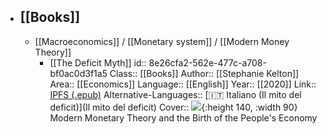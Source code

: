 - ## [[Books]]
	- [[Macroeconomics]] / [[Monetary system]] / [[Modern Money Theory]]
		- [[The Deficit Myth]]
		  id:: 8e26cfa2-562e-477c-a708-bf0ac0d3f1a5
		  Class:: [[Books]]
		  Author:: [[Stephanie Kelton]]
		  Area:: [[Economics]]
		  Language:: [[English]]
		  Year:: [[2020]]
		  Link:: [IPFS (.epub)](https://ipfs.io/ipfs/bafykbzacecgty5ala44oe47rynq4rhno2isysgb4u4qxasg6sz27oqjp6iz3o?filename=stephanie-kelton-the-deficit-myth-modern-monetary.epub)
		  Alternative-Languages:: [🇮🇹 Italiano (Il mito del deficit)](Il mito del deficit)
		  Cover:: ![](https://m.media-amazon.com/images/I/71IJ72Oo94L.jpg){:height 140, :width 90}
		  Modern Monetary Theory and the Birth of the People's Economy